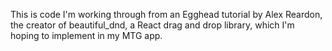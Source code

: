 This is code I'm working through from an Egghead tutorial by Alex Reardon, the creator of beautiful_dnd, a React drag and drop library, which I'm hoping to implement in my MTG app.
